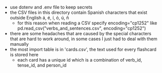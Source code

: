 - use dotenv and .env file to keep secrets
- the CSV files in this directory contain Spanish characters that exist outside English á, é, í, ó, ú, ñ
    - for this reason when reading a CSV specify encoding="cp1252" like pd.read_csv("verbs_and_sentences.csv", encoding="cp1252")
- there are some headaches that are caused by the special characters that are hard to work around, in some cases I just had to deal with them manually
- the most import table is in 'cards.csv', the text used for every flashcard is stored here
    - each card has a unique id which is a combination of verb_id, tense_id, and person_id